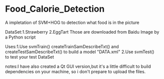 # Food_Calorie_Detection

A impletation of SVM+HOG to detection what food is in the picture

DataSet:1.Strawberry
        2.EggTart
        Those are downloaded from Baidu Image by a Python script
        
Uses:1.Use svmTrain() createTrainSamDescribeTxt() and createTestSamDescribeTxt() to build a model "DATA.xml"
     2.Use svmTest() to test your test DataSet
     

notes:I have also created a Qt GUI version,but it's a little difficult to build dependencies on your machine, so i don't prepare to upload the files.

